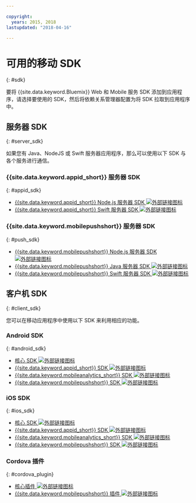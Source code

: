 ```yaml
---

copyright:
  years: 2015, 2018
lastupdated: "2018-04-16"

---
```

# 可用的移动 SDK
{: #sdk}

要将 {{site.data.keyword.Bluemix}} Web 和 Mobile 服务 SDK 添加到应用程序，请选择要使用的 SDK，然后将依赖关系管理器配置为将 SDK 拉取到应用程序中。


## 服务器 SDK
{: #server_sdk}

如果您有 Java、NodeJS 或 Swift 服务器应用程序，那么可以使用以下 SDK 与各个服务进行通信。


### {{site.data.keyword.appid_short}} 服务器 SDK
{: #appid_sdk}

- [{{site.data.keyword.appid_short}} Node.js 服务器 SDK ![外部链接图标](../../icons/launch-glyph.svg "外部链接图标")](https://github.com/ibm-cloud-security/appid-serversdk-nodejs)
- [{{site.data.keyword.appid_short}} Swift 服务器 SDK ![外部链接图标](../../icons/launch-glyph.svg "外部链接图标")](https://github.com/ibm-cloud-security/appid-serversdk-swift)

### {{site.data.keyword.mobilepushshort}} 服务器 SDK
{: #push_sdk}

- [{{site.data.keyword.mobilepushshort}} Node.js 服务器 SDK ![外部链接图标](../../icons/launch-glyph.svg "外部链接图标")](https://github.com/ibm-bluemix-mobile-services/bms-pushnotifications-serversdk-nodejs)
- [{{site.data.keyword.mobilepushshort}} Java 服务器 SDK ![外部链接图标](../../icons/launch-glyph.svg "外部链接图标")](https://github.com/ibm-bluemix-mobile-services/bms-pushnotifications-serversdk-java)
- [{{site.data.keyword.mobilepushshort}} Swift 服务器 SDK ![外部链接图标](../../icons/launch-glyph.svg "外部链接图标")](https://github.com/ibm-bluemix-mobile-services/bms-pushnotifications-serversdk-swift)


## 客户机 SDK
{: #client_sdk}

您可以在移动应用程序中使用以下 SDK 来利用相应的功能。


### Android SDK
{: #android_sdk}

- [核心 SDK ![外部链接图标](../../icons/launch-glyph.svg "外部链接图标")](https://github.com/ibm-bluemix-mobile-services/bms-clientsdk-android-core)
- [{{site.data.keyword.appid_short}} SDK ![外部链接图标](../../icons/launch-glyph.svg "外部链接图标")](https://github.com/ibm-cloud-security/appid-clientsdk-android)
- [{{site.data.keyword.mobileanalytics_short}} SDK ![外部链接图标](../../icons/launch-glyph.svg "外部链接图标")](https://github.com/ibm-bluemix-mobile-services/bms-clientsdk-android-analytics)
- [{{site.data.keyword.mobilepushshort}} SDK ![外部链接图标](../../icons/launch-glyph.svg "外部链接图标")](https://github.com/ibm-bluemix-mobile-services/bms-clientsdk-android-push)


### iOS SDK
{: #ios_sdk}

- [核心 SDK ![外部链接图标](../../icons/launch-glyph.svg "外部链接图标")](https://github.com/ibm-bluemix-mobile-services/bms-clientsdk-swift-core)
- [{{site.data.keyword.appid_short}} SDK ![外部链接图标](../../icons/launch-glyph.svg "外部链接图标")](https://github.com/ibm-cloud-security/appid-clientsdk-swift)
- [{{site.data.keyword.mobileanalytics_short}} SDK ![外部链接图标](../../icons/launch-glyph.svg "外部链接图标")](https://github.com/ibm-bluemix-mobile-services/bms-clientsdk-swift-analytics)
- [{{site.data.keyword.mobilepushshort}} SDK ![外部链接图标](../../icons/launch-glyph.svg "外部链接图标")](https://github.com/ibm-bluemix-mobile-services/bms-clientsdk-swift-push)


### Cordova 插件
{: #cordova_plugin}

- [核心插件 ![外部链接图标](../../icons/launch-glyph.svg "外部链接图标")](https://github.com/ibm-bluemix-mobile-services/bms-clientsdk-cordova-plugin-core)
- [{{site.data.keyword.mobilepushshort}} 插件 ![外部链接图标](../../icons/launch-glyph.svg "外部链接图标")](https://github.com/ibm-bluemix-mobile-services/bms-clientsdk-cordova-plugin-push)


